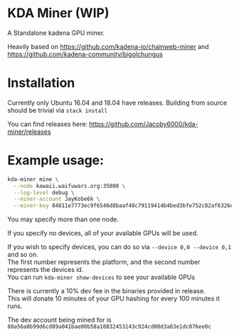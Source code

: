 # KDA Miner (WIP)

A Standalone kadena GPU miner.

Heavily based on https://github.com/kadena-io/chainweb-miner and https://github.com/kadena-community/bigolchungus

# Installation

Currently only Ubuntu 16.04 and 18.04 have releases. 
Building from source should be trivial via `stack install`

You can find releases here: https://github.com/Jacoby6000/kda-miner/releases

# Example usage:

```bash
kda-miner mine \
  --node kawaii.waifuwars.org:35000 \
  --log-level debug \
  --miner-account JayKobe6k \
  --miner-key 84811e7773ec9f6546d8baaf48c79119414b4bed3bfe752c82af6326e5d6b7ff
```

You may specify more than one node.

If you specify no devices, all of your available GPUs will be used.

If you wish to specify devices, you can do so via `--device 0,0 --device 0,1` and so on.  
The first number represents the platform, and the second number represents the devices id.  
You can run `kda-miner show-devices` to see your available GPUs


There is currently a 10% dev fee in the binaries provided in release.  
This will donate 10 minutes of your GPU hashing for every 100 minutes it runs.

The dev account being mined for is `88a56a0b99d6cd89a041bae00b58a10832453143c924cd00d3a83e1dc076ee0c`
